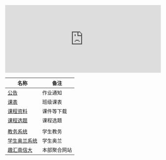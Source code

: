 <iframe width="100%" height="220" src="https://zlogs.net/simple-search/using/for-zlogs.net-collect.html" allowfullscreen="allowfullscreen" frameborder="0"></iframe>



| 名称                                                         | 备注                  |
| ------------------------------------------------------------ | --------------------- |
| [公告](https://mubu.com/doc/explore/25229)                   | 作业通知          |
| [课表](https://www.kdocs.cn/l/shp2dqHJG)                     | 班级课表 |
| [课程资料]( https://bjxy.zlogs.net/) | 课件等下载 |
| [课程选题](https://docs.qq.com/blankpage/DZEVNclRNZHR1U0Z2?tab=BB08J2&c=B1A0B0) | 课程选题              |
|                                                              |                       |
| [教务系统](http://sqlbjxy.nuist.edu.cn/)                     | 学生教务              |
| [学生奥兰系统](http://120.195.201.196:8002/LOGIN.ASPX)       | 学生奥兰              |
| [趣汇南信大](http://q.nuist.edu.cn/Default.aspx)             | 本部聚合网站          |





<br /><br /><br /><br /><br /><br /><br /><br /><br /><br /><br /><br /><br /><br /><br />
